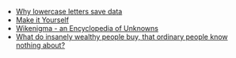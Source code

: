 - [Why lowercase letters save data](https://endtimes.dev/why-lowercase-letters-save-data/)
- [Make it Yourself](https://makeityourself.org/)
- [Wikenigma - an Encyclopedia of Unknowns](https://wikenigma.org.uk/start)
- [What do insanely wealthy people buy, that ordinary people know nothing about?](https://old.reddit.com/r/AskReddit/comments/2s9u0s/what_do_insanely_wealthy_people_buy_that_ordinary/cnnmca8/)